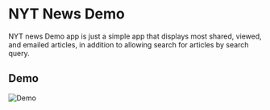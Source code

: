 # NYT News Demo

NYT news Demo app is just a simple app that displays most shared, viewed, and emailed articles, in addition to allowing search for articles by search query.

## Demo
![Demo](/pictures/demo.gif)


